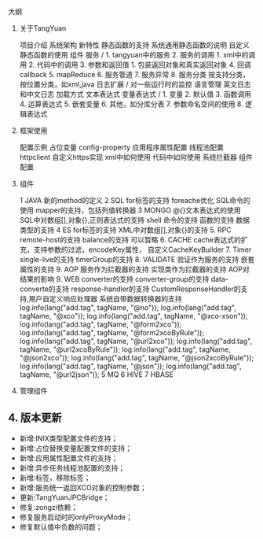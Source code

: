 大纲

1. 关于TangYuan

	项目介绍
	系统架构
    新特性
		静态函数的支持
		系统通用静态函数的说明
		自定义静态函数的使用
	组件
	服务	/
		1. tangyuan中的服务
		2. 服务的调用
			1. xml中的调用
			2. 代码中的调用
		3. 参数和返回值
			1. 包装返回对象和真实返回对象
		4. 回调callback
		5. mapReduce
		6. 服务管道
		7. 服务异常
		8. 服务分类
			按支持分类，按位置分类，如xml,java
	日志扩展	/
		对一些运行时的监控
	语言管理
		英文日志和中文日志
		加载方式
	文本表达式	变量表达式	/
		1. 变量
		2. 默认值
		3. 函数调用
		4. 运算表达式
		5. 嵌套变量
		6. 其他，如分库分表
		7. 参数命名空间的使用
		8. 逻辑表达式
3. 框架使用
	
	配置示例
	占位变量
	config-property
	应用程序属性配置
	线程池配置
	httpclient
		自定义https实现
		xml中如何使用
		代码中如何使用
	系统拦截器
	组件配置
	
3. 组件

	1 JAVA
		新的method的定义
	2 SQL
		for标签的支持
		foreache优化
		SQL命令的使用
		mapper的支持，包括列值转换器
	3 MONGO
		@{}文本表达式的使用
		SQL中对数组[],对象{},正则表达式的支持
		shell 命令的支持
		函数的支持
		数据类型的支持
	4 ES
		for标签的支持
		XML中对数组[],对象{}的支持
	5. RPC
		remote-host的支持
		balance的支持		可以暂略
	6. CACHE
		cache表达式的扩充，支持参数的过滤，encodeKey属性，
		自定义CacheKeyBuilder
	7. Timer
		single-live的支持
		timerGroup的支持
	8. VALIDATE
		验证作为服务的支持
		嵌套属性的支持
	9. AOP
		服务作为拦截器的支持
		实现类作为拦截器的支持
		AOP对结果的影响
	9. WEB
		converter的支持
		converter-group的支持
		data-converte的支持
		response-handler的支持
		CustomResponseHandler的支持,用户自定义响应处理器
		系统自带数据转换器的支持
			log.info(lang("add.tag", tagName, "@no"));
			log.info(lang("add.tag", tagName, "@xco"));
			log.info(lang("add.tag", tagName, "@xco-xson"));
			log.info(lang("add.tag", tagName, "@form2xco"));
			log.info(lang("add.tag", tagName, "@form2xcoByRule"));
			log.info(lang("add.tag", tagName, "@url2xco"));
			log.info(lang("add.tag", tagName, "@url2xcoByRule"));
			log.info(lang("add.tag", tagName, "@json2xco"));
			log.info(lang("add.tag", tagName, "@json2xcoByRule"));
			log.info(lang("add.tag", tagName, "@json"));
			log.info(lang("add.tag", tagName, "@url2json"));
	5 MQ
	6 HIVE
	7 HBASE	

6. 管理组件

## 4. 版本更新

+ 新增:INIX类型配置文件的支持；
+ 新增:占位替换变量配置文件的支持；
+ 新增:应用属性配置文件的支持；
+ 新增:异步任务线程池配置的支持；
+ 新增:<system-aop>标签，移除<init>标签；
+ 新增:服务统一返回XCO对象的控制参数；
+ 更新:TangYuanJPCBridge；
+ 修复:zongzi依赖；
+ 修复服务启动时的onlyProxyMode；
+ 修复默认值中负数的问题；
